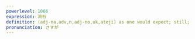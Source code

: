 ```yaml
---
powerlevel: 1066
expression: 流石
definition: (adj-na,adv,n,adj-no,uk,ateji) as one would expect; still; all the same; even... (e.g. "even a genius..."); (P)
pronunciation: さすが
---
```

